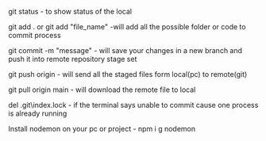 git status - to show status of the local

git add . or git add "file_name" -will add all the possible folder or code to commit process

git commit -m "message"  - will save your changes in a new branch and push it into remote repository stage set

git push origin - will send all the staged files form local(pc) to remote(git)

git pull origin main - will download the remote file to local 

del .git\index.lock - if the terminal says unable to commit cause one process is already running

Install nodemon on your pc or project - npm i g nodemon
